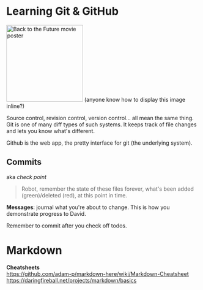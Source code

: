 # Learning Git & GitHub
<img src="http://ia.media-imdb.com/images/M/MV5BMjA5NTYzMDMyM15BMl5BanBnXkFtZTgwNjU3NDU2MTE@._V1_SX640_SY720_.jpg" alt="Back to the Future movie poster" width="200" height="" />
(anyone know how to display this image inline?)

Source control, revision control, version control... all mean the same thing. Git is one of many diff types of such systems. It keeps track of file changes and lets you know what's different.

Github is the web app, the pretty interface for git (the underlying system).

## Commits
aka *check point*
> Robot, remember the state of these files forever, what's been added (green)/deleted (red),  at this point in time.

**Messages**: journal what you're about to change. This is how you demonstrate progress to David.

Remember to commit after you check off todos.

# Markdown
**Cheatsheets**  
https://github.com/adam-p/markdown-here/wiki/Markdown-Cheatsheet
https://daringfireball.net/projects/markdown/basics
